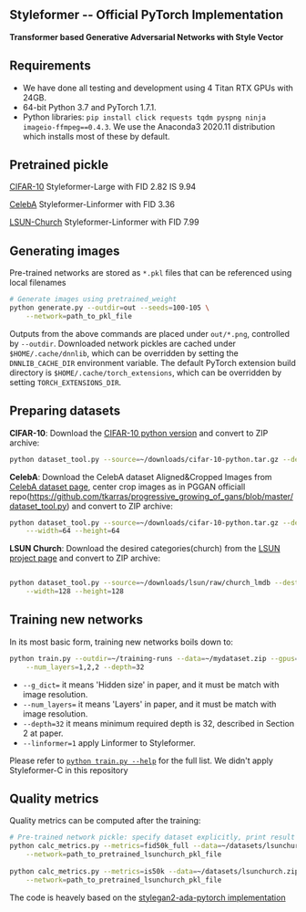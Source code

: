 ## Styleformer -- Official PyTorch Implementation

**Transformer based Generative Adversarial Networks with Style Vector**<br>


## Requirements

* We have done all testing and development using 4 Titan RTX GPUs with 24GB.
* 64-bit Python 3.7 and PyTorch 1.7.1. 
* Python libraries: `pip install click requests tqdm pyspng ninja imageio-ffmpeg==0.4.3`.  We use the Anaconda3 2020.11 distribution which installs most of these by default.

## Pretrained pickle

[CIFAR-10](https://drive.google.com/file/d/1z7sNrq_iGXgt3Tzl3NxRTEXHKdw_AzSZ/view?usp=sharing)
Styleformer-Large with FID 2.82 IS 9.94

[CelebA](https://drive.google.com/file/d/1S3p8sC51TEaXEGyHHkcigLAtNC2VWemO/view?usp=sharing)
Styleformer-Linformer with FID 3.36

[LSUN-Church](https://drive.google.com/file/d/1X3yPt__srOuK8pRr0z4GKvtyjnEKYQOU/view?usp=sharing)
Styleformer-Linformer with FID 7.99

## Generating images

Pre-trained networks are stored as `*.pkl` files that can be referenced using local filenames

```.bash
# Generate images using pretrained_weight 
python generate.py --outdir=out --seeds=100-105 \
    --network=path_to_pkl_file
```

Outputs from the above commands are placed under `out/*.png`, controlled by `--outdir`. Downloaded network pickles are cached under `$HOME/.cache/dnnlib`, which can be overridden by setting the `DNNLIB_CACHE_DIR` environment variable. The default PyTorch extension build directory is `$HOME/.cache/torch_extensions`, which can be overridden by setting `TORCH_EXTENSIONS_DIR`.


## Preparing datasets


**CIFAR-10**: Download the [CIFAR-10 python version](https://www.cs.toronto.edu/~kriz/cifar.html) and convert to ZIP archive:

```.bash
python dataset_tool.py --source=~/downloads/cifar-10-python.tar.gz --dest=~/datasets/cifar10.zip
```

**CelebA**: Download the CelebA dataset Aligned&Cropped Images from [CelebA dataset page](http://mmlab.ie.cuhk.edu.hk/projects/CelebA.html), center crop images as in PGGAN officiall repo(https://github.com/tkarras/progressive_growing_of_gans/blob/master/dataset_tool.py) and convert to ZIP archive:

```.bash
python dataset_tool.py --source=~/downloads/cifar-10-python.tar.gz --dest=~/datasets/stl10.zip \
    ---width=64 --height=64
```

**LSUN Church**: Download the desired categories(church) from the [LSUN project page](https://www.yf.io/p/lsun/) and convert to ZIP archive:

```.bash

python dataset_tool.py --source=~/downloads/lsun/raw/church_lmdb --dest=~/datasets/lsunchurch.zip \
    --width=128 --height=128
```



## Training new networks

In its most basic form, training new networks boils down to:

```.bash
python train.py --outdir=~/training-runs --data=~/mydataset.zip --gpus=1 --batch=32 --cfg=cifar --g_dict=256,64,16 \
    --num_layers=1,2,2 --depth=32
```

* `--g_dict=` it means 'Hidden size' in paper, and it must be match with image resolution.
* `--num_layers=` it means 'Layers' in paper, and it must be match with image resolution.
* `--depth=32` it means minimum required depth is 32, described in Section 2 at paper.
* `--linformer=1` apply Linformer to Styleformer.

Please refer to [`python train.py --help`](./docs/train-help.txt) for the full list. 
We didn't apply Styleformer-C in this repository



## Quality metrics

Quality metrics can be computed after the training:

```.bash
# Pre-trained network pickle: specify dataset explicitly, print result to stdout.
python calc_metrics.py --metrics=fid50k_full --data=~/datasets/lsunchurch.zip \
    --network=path_to_pretrained_lsunchurch_pkl_file
    
python calc_metrics.py --metrics=is50k --data=~/datasets/lsunchurch.zip \
    --network=path_to_pretrained_lsunchurch_pkl_file    
```


The code is heavely based on the [stylegan2-ada-pytorch implementation](https://github.com/NVlabs/stylegan2-ada-pytorch)

